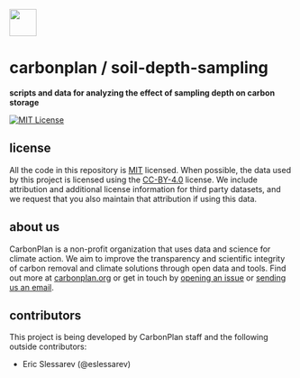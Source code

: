 <img
  src='https://carbonplan-assets.s3.amazonaws.com/monogram/dark-small.png'
  height='48'
/>

# carbonplan / soil-depth-sampling

**scripts and data for analyzing the effect of sampling depth on carbon storage**

[![MIT License](https://badgen.net/badge/license/MIT/blue)](./LICENSE)

## license

All the code in this repository is [MIT](https://choosealicense.com/licenses/mit/) licensed. When possible, the data used by this project is licensed using the [CC-BY-4.0](https://choosealicense.com/licenses/cc-by-4.0/) license. We include attribution and additional license information for third party datasets, and we request that you also maintain that attribution if using this data.

## about us

CarbonPlan is a non-profit organization that uses data and science for climate action. We aim to improve the transparency and scientific integrity of carbon removal and climate solutions through open data and tools. Find out more at [carbonplan.org](https://carbonplan.org/) or get in touch by [opening an issue](https://github.com/carbonplan/soil-depth-sampling/issues/new) or [sending us an email](mailto:hello@carbonplan.org).

## contributors

This project is being developed by CarbonPlan staff and the following outside contributors:

- Eric Slessarev (@eslessarev)
